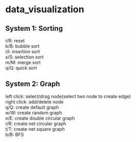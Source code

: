 # data_visualization <br />

## System 1: Sorting <br />
r/R: reset <br />
b/B: bubble sort <br />
i/I: insertion sort <br />
s/S: selection sort <br />
m/M: merge sort <br />
q/Q: quick sort <br />

## System 2: Graph <br />
left click: select/drag node(select two node to create edge) <br />
right click: add/delete node <br />
q/Q: create default graph <br />
w/W: create random graph <br />
e/E: create double circular graph <br />
r/R: create net circular graph <br />
t/T: create net square graph <br />
b/B: BFS <br />
